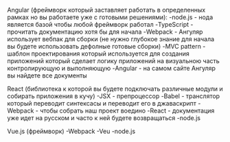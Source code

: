 Angular (фреймворк который заставляет работать в определенных рамках но вы работаете уже с готовыми решениями):
-node.js - нода является базой чтобы любой фреймворк работал
-TypeScript - прочитать документацию хотя бы для начала
-Webpack - Ангуляр использует вебпак для сборки (не нужно глубокое знание для начала вы будете использовать дефолные готовые сборки)
-MVC pattern - шаблон проектирования который используется для создания приложений который сделает логику приложений на визуальною часть контролирующую и выполняющую
-Angular - на самом сайте Ангуляр вы найдете все документы


React (библиотека к которой вы будете подключать различные модули и собирать приложения в кучу)
-JSX - препроцессор 
-Babel - транслятор который переводит синтексасы и переводит его в джаваскрипт
-Webpack - чтобы собрать наш проект воедино
-React - документация уже идет на русском и часто к ней будете возвращаться 
-node.js

Vue.js (фреймворк)
-Webpack
-Veu
-node.js
